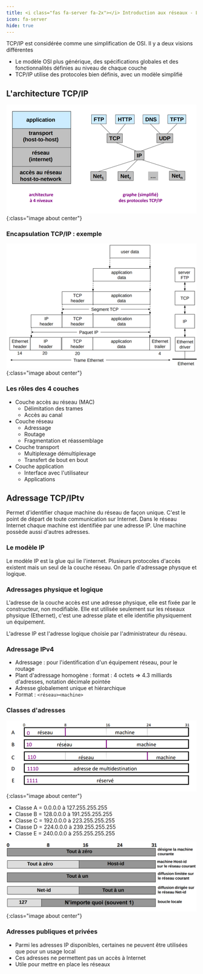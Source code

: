 ```yaml
---
title: <i class="fas fa-server fa-2x"></i> Introduction aux réseaux - Le modèle TCP/IP 
icon: fa-server
hide: true
---
```

<script type="text/javascript" async
  src="https://cdn.mathjax.org/mathjax/latest/MathJax.js?config=TeX-MML-AM_CHTML">
</script>

TCP/IP est considérée comme une simplification de OSI. Il y a deux visions différentes 
- Le modèle OSI plus générique, des spécifications globales et des fonctionnalités définies au niveau de chaque couche 
- TCP/IP utilise des protocoles bien définis, avec un modèle simplifié

## <i class="fas fa-server"></i> L'architecture TCP/IP

![architecture](/assets/images/reseau/architecture.png){:class="image about center"}

### Encapsulation TCP/IP : exemple

![encapsulation](/assets/images/reseau/encapsulation.png){:class="image about center"}

### Les rôles des 4 couches
* Couche accès au réseau (MAC)
  + Délimitation des trames 
  + Accès au canal
* Couche réseau 
  + Adressage
  + Routage
  + Fragmentation et réassemblage 
* Couche transport 
  + Multiplexage démultiplexage 
  + Transfert de bout en bout
* Couche application 
  + Interface avec l'utilisateur
  + Applications
  
  
## <i class="fas fa-server"></i> Adressage TCP/IPtv
Permet d'identifier chaque machine du réseau de façon unique. C'est le point de départ de toute communication sur Internet. Dans le réseau Internet chaque machine est identifiée par une adresse IP. Une machine possède aussi d'autres adresses. 

### Le modèle IP 
Le modèle IP est la glue qui lie l'internet. Plusieurs protocoles d'accès existent mais un seul de la couche réseau. On parle d'adressage physque et logique. 

### Adressages physique et logique 
L'adresse de la couche accès est une adresse physique, elle est fixée par le constructeur, non modifiable. Elle est utilisée seulement sur les réseaux physique (Ethernet), c'est une adresse plate  et elle identifie physiquement un équipement. 

L'adresse IP est l'adresse logique choisie par l'administrateur du réseau. 

### Adressage IPv4

* Adressage : pour l'identification d'un équipement réseau, pour le routage
* Plant d'adressage homogène : format : 4 octets => 4.3 milliards d'adresses, notation décimale pointée 
* Adresse globalement unique et hiérarchique 
* Format : `<réseau><machine>`

### Classes d'adresses

![Classes](/assets/images/reseau/classe.png){:class="image about center"}

* Classe A = 0.0.0.0 à 127.255.255.255
* Classe B = 128.0.0.0 à 191.255.255.255
* Classe C = 192.0.0.0 à 223.255.255.255
* Classe D = 224.0.0.0 à 239.255.255.255
* Classe E = 240.0.0.0 à 255.255.255.255

![particulière](/assets/images/reseau/particuliere.png){:class="image about center"}

### Adresses publiques et privées 

* Parmi les adresses IP disponibles, certaines ne peuvent être utilisées que
  pour un usage local 
* Ces adresses ne permettent pas un accès à Internet 
* Utile pour mettre en place les réseaux 
